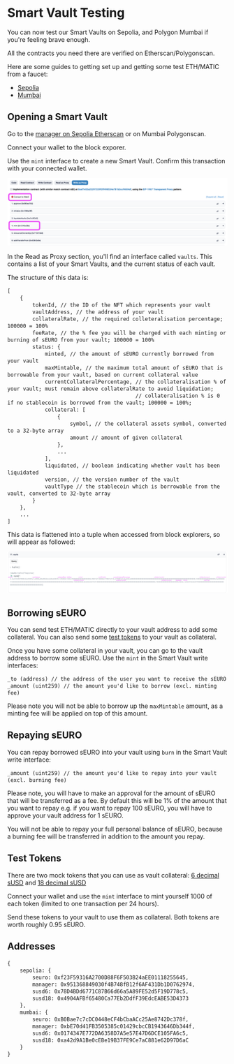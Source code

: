 # Smart Vault Testing

You can now test our Smart Vaults on Sepolia, and Polygon Mumbai if you're feeling brave enough.

All the contracts you need there are verified on Etherscan/Polygonscan.

Here are some guides to getting set up and getting some test ETH/MATIC from a faucet:

- [Sepolia](https://www.alchemy.com/overviews/sepolia-testnet)
- [Mumbai](https://www.alchemy.com/overviews/mumbai-testnet)

## Opening a Smart Vault

Go to the [manager on Sepolia Etherscan](https://sepolia.etherscan.io/address/0x951368849030f4B748fB12f6AF431Db1D0762974#writeProxyContract) or on Mumbai Polygonscan.

Connect your wallet to the block exporer.

Use the `mint` interface to create a new Smart Vault. Confirm this transaction with your connected wallet.

![Connect and mint](images/connect-and-mint.png)

In the Read as Proxy section, you'll find an interface called `vaults`. This contains a list of your Smart Vaults, and the current status of each vault.

The structure of this data is:

```
[
    {
        tokenId, // the ID of the NFT which represents your vault
        vaultAddress, // the address of your vault
        collateralRate, // the required colleteralisation percentage; 100000 = 100%
        feeRate, // the % fee you will be charged with each minting or burning of sEURO from your vault; 100000 = 100%
        status: {
            minted, // the amount of sEURO currently borrowed from your vault
            maxMintable, // the maximum total amount of sEURO that is borrowable from your vault, based on current collateral value
            currentCollateralPercentage, // the collateralisation % of your vault; must remain above collateralRate to avoid liquidation;
                                         // collateralisation % is 0 if no stablecoin is borrowed from the vault; 100000 = 100%;
            collateral: [
                {
                    symbol, // the collateral assets symbol, converted to a 32-byte array
                    amount // amount of given collateral
                },
                ...
            ],
            liquidated, // boolean indicating whether vault has been liquidated
            version, // the version number of the vault
            vaultType // the stablecoin which is borrowable from the vault, converted to 32-byte array
        }
    },
    ...
]
```

This data is flattened into a tuple when accessed from block explorers, so will appear as followed:

![Vaults data](images/vaults-data.png)

## Borrowing sEURO

You can send test ETH/MATIC directly to your vault address to add some collateral. You can also send some [test tokens](#test-tokens) to your vault as collateral.

Once you have some collateral in your vault, you can go to the vault address to borrow some sEURO. Use the `mint` in the Smart Vault write interfaces:

```
_to (address) // the address of the user you want to receive the sEURO
_amount (uint259) // the amount you'd like to borrow (excl. minting fee)
```

Please note you will not be able to borrow up the `maxMintable` amount, as a minting fee will be applied on top of this amount.

## Repaying sEURO

You can repay borrowed sEURO into your vault using `burn` in the Smart Vault write interface:

```
_amount (uint259) // the amount you'd like to repay into your vault (excl. burning fee)
```

Please note, you will have to make an approval for the amount of sEURO that will be transferred as a fee. By default this will be 1% of the amount that you want to repay e.g. if you want to repay 100 sEURO, you will have to approve your vault address for 1 sEURO.

You will not be able to repay your full personal balance of sEURO, because a burning fee will be transferred in addition to the amount you repay.

## Test Tokens

There are two mock tokens that you can use as vault collateral: [6 decimal sUSD](https://sepolia.etherscan.io/address/0x78D4BDd6771C87B66d66a5A89FE52d5F19D778c5#writeContract) and [18 decimal sUSD](https://sepolia.etherscan.io/address/0x4904AFBf65480Ca77Eb2DdfF39EdcEABE53D4373#writeContract)

Connect your wallet and use the `mint` interface to mint yourself 1000 of each token (limited to one transaction per 24 hours).

Send these tokens to your vault to use them as collateral. Both tokens are worth roughly 0.95 sEURO.

## Addresses

```
{
    sepolia: {
        seuro: 0xf23F59316A2700D88F6F503B24aEE01118255645,
        manager: 0x951368849030f4B748fB12f6AF431Db1D0762974,
        susd6: 0x78D4BDd6771C87B66d66a5A89FE52d5F19D778c5,
        susd18: 0x4904AFBf65480Ca77Eb2DdfF39EdcEABE53D4373
    },
    mumbai: {
        seuro: 0xB0Bae7c7cDC0448eCF4bCbaACc25Ae8742Dc378f,
        manager: 0xbE70d41FB3505385c01429cbcCB1943646Db344f,
        susd6: 0x0174347E772DA6358D7A5e57E47D6DCE105FA6c5,
        susd18: 0xa42d9A1Be0cEBe19B37FE9Ce7aC881e62D97D6aC
    }
}
```